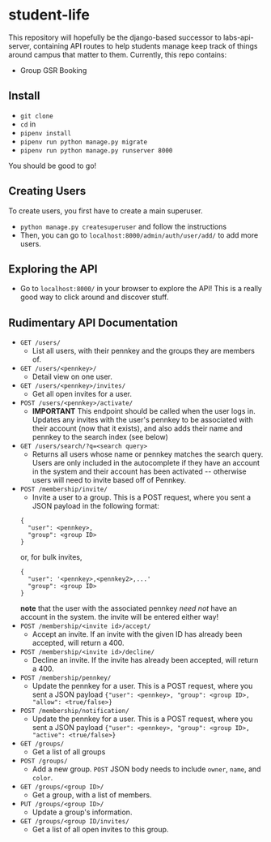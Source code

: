 # student-life
This repository will hopefully be the django-based successor to labs-api-server, containing API routes to help students
manage keep track of things around campus that matter to them. Currently, this repo contains:
- Group GSR Booking

## Install
- `git clone`
- `cd` in
- `pipenv install`
- `pipenv run python manage.py migrate`
- `pipenv run python manage.py runserver 8000`

You should be good to go!

## Creating Users
To create users, you first have to create a main superuser.
- `python manage.py createsuperuser` and follow the instructions
- Then, you can go to `localhost:8000/admin/auth/user/add/` to add more users.

## Exploring the API
- Go to `localhost:8000/` in your browser to explore the API! This is a really good way to click around and discover stuff.

## Rudimentary API Documentation
- `GET /users/`
    - List all users, with their pennkey and the groups they are members of.
- `GET /users/<pennkey>/`
    - Detail view on one user.
- `GET /users/<pennkey>/invites/`
    - Get all open invites for a user.
- `POST /users/<pennkey>/activate/`
    - **IMPORTANT** This endpoint should be called when the user logs in. Updates any invites with the user's pennkey 
      to be associated with their account (now that it exists), and also adds their name and pennkey to the search index
      (see below)
- `GET /users/search/?q=<search query>`
    - Returns all users whose name or pennkey matches the search query. Users are only included in the autocomplete
      if they have an account in the system and their account has been activated -- otherwise users will need to 
      invite based off of Pennkey.
- `POST /membership/invite/`
    - Invite a user to a group. This is a POST request, where you sent a JSON payload in the following format: 
    ```
    {
      "user": <pennkey>, 
      "group": <group ID>
    }
    ```
    or, for bulk invites,
    ```
    {
      "user": '<pennkey>,<pennkey2>,...' 
      "group": <group ID>
    }
    ```
    **note** that the user with the associated pennkey *need not* have an account in the system. the invite will be
    entered either way!
- `POST /membership/<invite id>/accept/`
    - Accept an invite. If an invite with the given ID has already been accepted, will return a 400.
- `POST /membership/<invite id>/decline/`
    - Decline an invite. If the invite has already been accepted, will return a 400.
- `POST /membership/pennkey/`
    - Update the pennkey for a user. This is a POST request, where you sent a JSON payload `{"user": <pennkey>, "group": <group ID>, "allow": <true/false>}`
- `POST /membership/notification/`
    - Update the pennkey for a user. This is a POST request, where you sent a JSON payload `{"user": <pennkey>, "group": <group ID>, "active": <true/false>}`
- `GET /groups/`
    - Get a list of all groups
- `POST /groups/`
    - Add a new group. `POST` JSON body needs to include `owner`, `name`, and `color`.
- `GET /groups/<group ID>/`
    - Get a group, with a list of members.
- `PUT /groups/<group ID>/`
    - Update a group's information.
- `GET /groups/<group ID/invites/`
    - Get a list of all open invites to this group.


